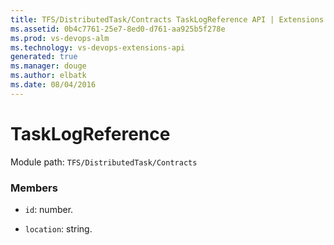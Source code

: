 ```yaml
---
title: TFS/DistributedTask/Contracts TaskLogReference API | Extensions for Visual Studio Team Services
ms.assetid: 0b4c7761-25e7-8ed0-d761-aa925b5f278e
ms.prod: vs-devops-alm
ms.technology: vs-devops-extensions-api
generated: true
ms.manager: douge
ms.author: elbatk
ms.date: 08/04/2016
---
```


# TaskLogReference

Module path: `TFS/DistributedTask/Contracts`


### Members

* `id`: number. 

* `location`: string. 

